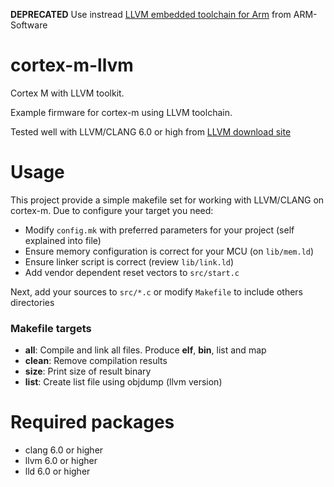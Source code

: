 **DEPRECATED** Use instread [LLVM embedded toolchain for Arm](https://github.com/ARM-software/LLVM-embedded-toolchain-for-Arm) from ARM-Software

# cortex-m-llvm

Cortex M with LLVM toolkit.

Example firmware for cortex-m using LLVM toolchain.

Tested well with LLVM/CLANG 6.0 or high from [LLVM download site](http://releases.llvm.org/download.html)

# Usage

This project provide a simple makefile set for working with LLVM/CLANG on cortex-m.
Due to configure your target you need:

 - Modify `config.mk` with preferred parameters for your project (self explained into file)
 - Ensure memory configuration is correct for your MCU (on `lib/mem.ld`)
 - Ensure linker script is correct (review `lib/link.ld`)
 - Add vendor dependent reset vectors to `src/start.c`

Next, add your sources to `src/*.c` or modify `Makefile` to include others directories

### Makefile targets
  - **all**: Compile and link all files. Produce **elf**, **bin**, list and map
  - **clean**: Remove compilation results
  - **size**: Print size of result binary
  - **list**: Create list file using objdump (llvm version)

# Required packages

  - clang 6.0 or higher
  - llvm 6.0 or higher
  - lld 6.0 or higher
